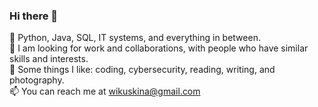 ### Hi there 👋

🌱 Python, Java, SQL, IT systems, and everything in between.<br>
🔭 I am looking for work and collaborations, with people who have similar skills and interests.<br>
👯 Some things I like: coding, cybersecurity, reading, writing, and photography.<br>
📫 You can reach me at wikuskina@gmail.com<br>

